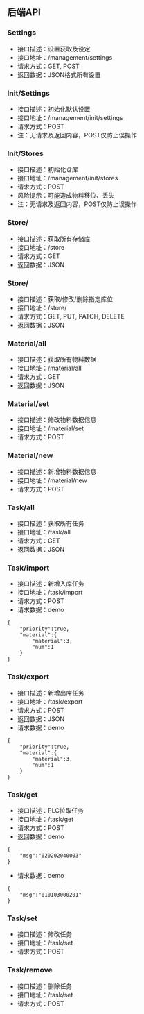 ## 后端API

### Settings

- 接口描述：设置获取及设定
- 接口地址：/management/settings
- 请求方式：GET, POST
- 返回数据：JSON格式所有设置



### Init/Settings

- 接口描述：初始化默认设置
- 接口地址：/management/init/settings
- 请求方式：POST
- 注：无请求及返回内容，POST仅防止误操作



### Init/Stores

- 接口描述：初始化仓库
- 接口地址：/management/init/stores
- 请求方式：POST
- 风险提示：可能造成物料移位、丢失
- 注：无请求及返回内容，POST仅防止误操作



### Store/

- 接口描述：获取所有存储库
- 接口地址：/store
- 请求方式：GET
- 返回数据：JSON



### Store/<id>

- 接口描述：获取/修改/删除指定库位
- 接口地址：/store/<id>
- 请求方式：GET, PUT, PATCH, DELETE
- 返回数据：JSON



### Material/all

- 接口描述：获取所有物料数据
- 接口地址：/material/all
- 请求方式：GET
- 返回数据：JSON



### Material/set

- 接口描述：修改物料数据信息
- 接口地址：/material/set
- 请求方式：POST



### Material/new

- 接口描述：新增物料数据信息
- 接口地址：/material/new
- 请求方式：POST



### Task/all

- 接口描述：获取所有任务
- 接口地址：/task/all
- 请求方式：GET
- 返回数据：JSON



### Task/import

- 接口描述：新增入库任务
- 接口地址：/task/import
- 请求方式：POST
- 请求数据：demo
```
{
    "priority":true,
    "material":{
        "material":3,
        "num":1
    }
}
```



### Task/export

- 接口描述：新增出库任务
- 接口地址：/task/export
- 请求方式：POST
- 返回数据：JSON
- 请求数据：demo
```
{
    "priority":true,
    "material":{
        "material":3,
        "num":1
    }
}
```



### Task/get

- 接口描述：PLC拉取任务
- 接口地址：/task/get
- 请求方式：POST
- 返回数据：demo
```
{
    "msg":"020202040003"
}
```

- 请求数据：demo
```
{
    "msg":"010103000201"
}
```



### Task/set

- 接口描述：修改任务
- 接口地址：/task/set
- 请求方式：POST



### Task/remove

- 接口描述：删除任务
- 接口地址：/task/set
- 请求方式：POST

